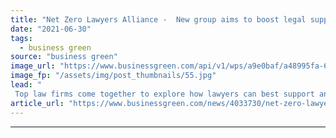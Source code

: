 ```yaml
---
title: "Net Zero Lawyers Alliance -  New group aims to boost legal support for net zero transition"
date: "2021-06-30"
tags: 
  - business green
source: "business green"
image_url: "https://www.businessgreen.com/api/v1/wps/a9e0baf/a48995fa-66fb-46d5-b60f-e7c012706d52/2/judges-hammer-185x114.jpg"
image_fp: "/assets/img/post_thumbnails/55.jpg"
lead: "
 Top law firms come together to explore how lawyers can best support an accelerated transition to net zero emissions ..."
article_url: "https://www.businessgreen.com/news/4033730/net-zero-lawyers-alliance-group-aims-boost-legal-support-net-zero-transition"
---
```


---
